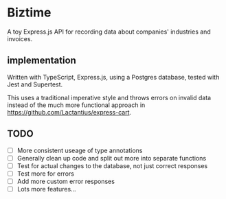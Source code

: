 # Biztime

A toy Express.js API for recording data about companies' industries and invoices.

## implementation

Written with TypeScript, Express.js, using a Postgres database, tested with Jest and Supertest.

This uses a traditional imperative style and throws errors on invalid data instead of the much more functional approach in https://github.com/Lactantius/express-cart.

## TODO

- [ ] More consistent useage of type annotations
- [ ] Generally clean up code and split out more into separate functions
- [ ] Test for actual changes to the database, not just correct responses
- [ ] Test more for errors
- [ ] Add more custom error responses
- [ ] Lots more features...
